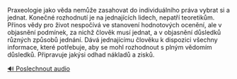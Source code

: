 
Praxeologie jako věda nemůže zasahovat do individuálního práva vybrat si a jednat. Konečné rozhodnutí je na jednajících lidech, nepatří teoretikům. Přínos vědy pro život nespočívá ve stanovení hodnotových ocenění, ale v objasnění podmínek, za nichž člověk musí jednat, a v objasnění důsledků různých způsobů jednání. Dává jednajícímu člověku k dispozici všechny informace, které potřebuje, aby se mohl rozhodnout s plným vědomím důsledků. Připravuje jakýsi odhad nákladů a zisků.

[🔊 Poslechnout audio](/data/7-paragraphs/audio/chapter_38/para_001-Praxeologie-jako-vda-neme-zasahovat-do-individu.mp3)
